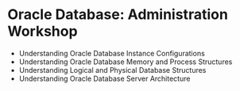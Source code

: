# Oracle Database: Administration Workshop

* Understanding Oracle Database Instance Configurations
* Understanding Oracle Database Memory and Process Structures
* Understanding Logical and Physical Database Structures
* Understanding Oracle Database Server Architecture